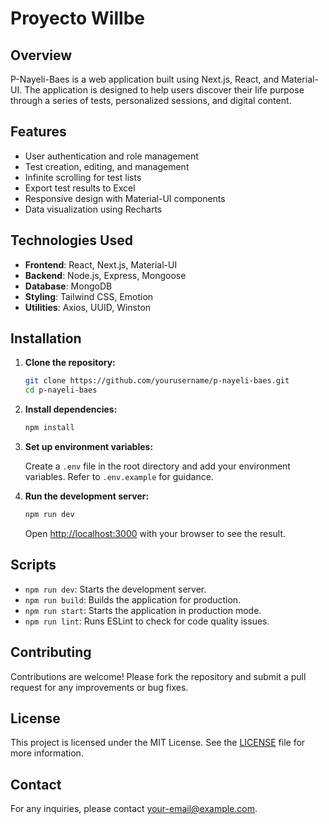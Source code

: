# Proyecto Willbe

## Overview

P-Nayeli-Baes is a web application built using Next.js, React, and Material-UI. The application is designed to help users discover their life purpose through a series of tests, personalized sessions, and digital content.

## Features

- User authentication and role management
- Test creation, editing, and management
- Infinite scrolling for test lists
- Export test results to Excel
- Responsive design with Material-UI components
- Data visualization using Recharts

## Technologies Used

- **Frontend**: React, Next.js, Material-UI
- **Backend**: Node.js, Express, Mongoose
- **Database**: MongoDB
- **Styling**: Tailwind CSS, Emotion
- **Utilities**: Axios, UUID, Winston

## Installation

1. **Clone the repository:**

   ```bash
   git clone https://github.com/yourusername/p-nayeli-baes.git
   cd p-nayeli-baes
   ```

2. **Install dependencies:**

   ```bash
   npm install
   ```

3. **Set up environment variables:**

   Create a `.env` file in the root directory and add your environment variables. Refer to `.env.example` for guidance.

4. **Run the development server:**

   ```bash
   npm run dev
   ```

   Open [http://localhost:3000](http://localhost:3000) with your browser to see the result.

## Scripts

- `npm run dev`: Starts the development server.
- `npm run build`: Builds the application for production.
- `npm run start`: Starts the application in production mode.
- `npm run lint`: Runs ESLint to check for code quality issues.

## Contributing

Contributions are welcome! Please fork the repository and submit a pull request for any improvements or bug fixes.

## License

This project is licensed under the MIT License. See the [LICENSE](LICENSE) file for more information.

## Contact

For any inquiries, please contact [your-email@example.com](mailto:your-email@example.com).
